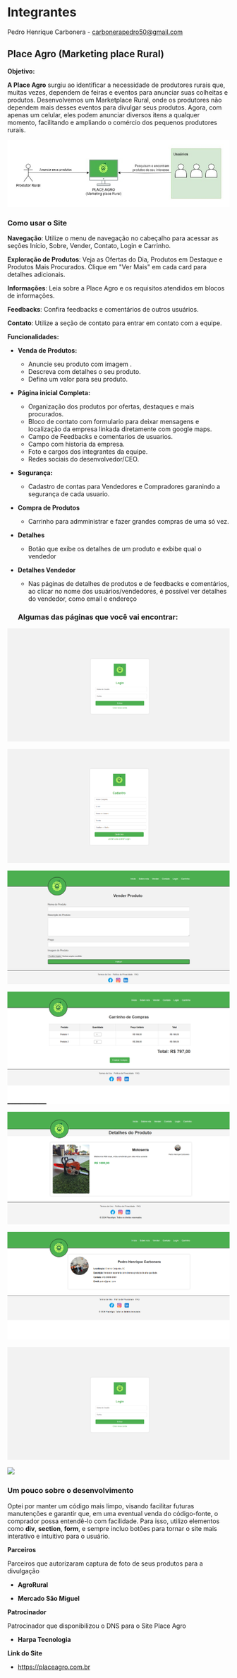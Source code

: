 # Integrantes

Pedro Henrique Carbonera - carbonerapedro50@gmail.com

##  Place Agro (Marketing place Rural)

**Objetivo:**

**A Place Agro** surgiu ao identificar a necessidade de produtores rurais que, muitas vezes, dependem de feiras e eventos para anunciar suas colheitas e produtos. Desenvolvemos um Marketplace Rural, onde os produtores não dependem mais desses eventos para divulgar seus produtos. Agora, com apenas um celular, eles podem anunciar diversos itens a qualquer momento, facilitando e ampliando o comércio dos pequenos produtores rurais.

![](image/placeagro1.jpg)

###  Como usar o Site

**Navegação**: Utilize o menu de navegação no cabeçalho para acessar as seções Início, Sobre, Vender, Contato, Login e Carrinho.


**Exploração de Produtos**: Veja as Ofertas do Dia, Produtos em Destaque e Produtos Mais Procurados. Clique em "Ver Mais" em cada card para detalhes adicionais.


**Informações**: Leia sobre a Place Agro e os requisitos atendidos em blocos de informações.

**Feedbacks**: Confira feedbacks e comentários de outros usuários.


**Contato**: Utilize a seção de contato para entrar em contato com a equipe.



**Funcionalidades:**

- **Venda de Produtos:**
   - Anuncie seu produto com imagem .
   - Descreva com detalhes o seu produto.
   - Defina um valor para seu produto.
- **Página inicial Completa:**
   - Organização dos produtos por ofertas, destaques e mais procurados.
   - Bloco de contato com formulario para deixar mensagens e localização da empresa linkada diretamente com google maps.
   - Campo de Feedbacks e comentarios de usuarios.
   - Campo com historia da empresa.
   - Foto e cargos dos integrantes da equipe.
   - Redes sociais do desenvolvedor/CEO. 
- **Segurança:**
   - Cadastro de contas para Vendedores e Compradores garanindo a segurança de cada usuario.
- **Compra de Produtos**
    - Carrinho para admministrar e fazer grandes compras de uma só vez.
- **Detalhes**
    - Botão que exibe os detalhes de um produto e exbibe qual o vendedor 

-  **Detalhes Vendedor**
    - Nas páginas de detalhes de produtos e de feedbacks e comentários, ao clicar no nome dos usuários/vendedores, é possível ver detalhes do vendedor, como email e endereço
   

   ### Algumas das páginas que você vai encontrar:

![](image/login.png)

![](image/cadastro.png)

![](image/vender.png)

![](image/carrinho.png)

![](image/detaprodutos.png)

![](image/detavendedores.png)

![](image/login.png)

![](image/)


### Um pouco sobre o desenvolvimento

Optei por manter um código mais limpo, visando facilitar futuras manutenções e garantir que, em uma eventual venda do código-fonte, o comprador possa entendê-lo com facilidade. Para isso, utilizo elementos como **div**, **section**, **form**, e sempre incluo botões para tornar o site mais interativo e intuitivo para o usuário.


**Parceiros**

Parceiros que autorizaram captura de foto de seus produtos para a divulgação 

- **AgroRural**

- **Mercado São Miguel**


**Patrocinador**

Patrocinador que disponibilizou o DNS para o Site Place Agro

- **Harpa Tecnologia**

**Link do Site**
* https://placeagro.com.br